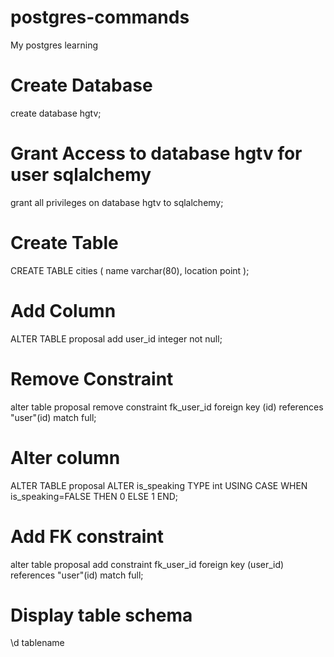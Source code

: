 postgres-commands
=================

My postgres learning 

Create Database
===

create database hgtv;

Grant Access to database hgtv for user sqlalchemy
====

grant all privileges on database hgtv to sqlalchemy;

Create Table
====
CREATE TABLE cities (
    name            varchar(80),
    location        point
);

Add Column
==========

ALTER TABLE proposal add user_id integer not null;

Remove Constraint
=========

alter table proposal remove constraint fk_user_id foreign key (id) references "user"(id) match full; 

Alter column
=====

ALTER TABLE proposal ALTER is_speaking TYPE int USING CASE WHEN is_speaking=FALSE THEN 0 ELSE 1 END;

Add FK constraint
======
alter table proposal add constraint fk_user_id foreign key (user_id) references "user"(id) match full; 

Display table schema
====
\d tablename
